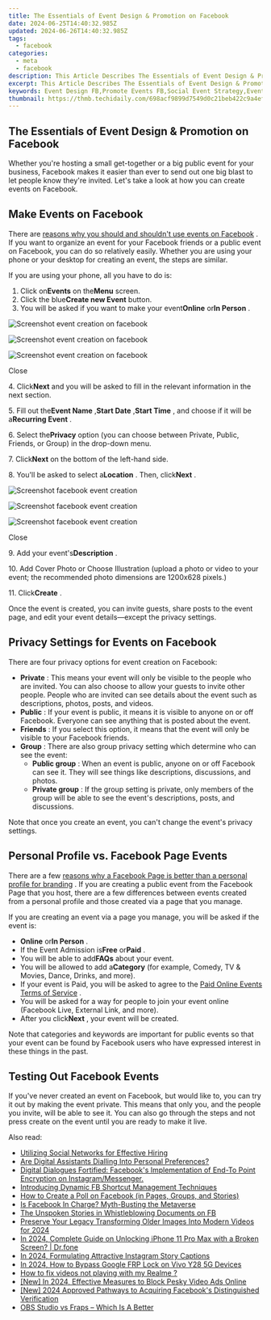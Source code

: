 ```yaml
---
title: The Essentials of Event Design & Promotion on Facebook
date: 2024-06-25T14:40:32.985Z
updated: 2024-06-26T14:40:32.985Z
tags:
  - facebook
categories:
  - meta
  - facebook
description: This Article Describes The Essentials of Event Design & Promotion on Facebook
excerpt: This Article Describes The Essentials of Event Design & Promotion on Facebook
keywords: Event Design FB,Promote Events FB,Social Event Strategy,Event Planning Tips,Creative Event Layouts,Engaging Event Promotion,Facebook Event Marketing
thumbnail: https://thmb.techidaily.com/698acf9899d7549d0c21beb422c9a4efb393d0c106634028a5e9ccbf41fc2d01.jpg
---
```


## The Essentials of Event Design & Promotion on Facebook

 Whether you're hosting a small get-together or a big public event for your business, Facebook makes it easier than ever to send out one big blast to let people know they're invited. Let's take a look at how you can create events on Facebook.

## Make Events on Facebook

 There are [reasons why you should and shouldn't use events on Facebook](https://www.makeuseof.com/facebook-events-pros-and-cons/) . If you want to organize an event for your Facebook friends or a public event on Facebook, you can do so relatively easily. Whether you are using your phone or your desktop for creating an event, the steps are similar.

If you are using your phone, all you have to do is:

1. Click on**Events** on the**Menu** screen.
2. Click the blue**Create new Event** button.
3. You will be asked if you want to make your event**Online** or**In Person** .

![Screenshot event creation on facebook](https://static1.makeuseofimages.com/wordpress/wp-content/uploads/2022/11/1-(1)-3.png)

![Screenshot event creation on facebook](https://static1.makeuseofimages.com/wordpress/wp-content/uploads/2022/11/1-(3)-1.png)

![Screenshot event creation on facebook](https://static1.makeuseofimages.com/wordpress/wp-content/uploads/2022/11/1-(2)-3.png)

Close

 4\. Click**Next** and you will be asked to fill in the relevant information in the next section.

 5\. Fill out the**Event Name** ,**Start Date** ,**Start Time** , and choose if it will be a**Recurring Event** .

 6\. Select the**Privacy** option (you can choose between Private, Public, Friends, or Group) in the drop-down menu.

 7\. Click**Next** on the bottom of the left-hand side.

 8\. You'll be asked to select a**Location** . Then, click**Next** .

![Screenshot facebook event creation](https://static1.makeuseofimages.com/wordpress/wp-content/uploads/2022/11/315000048_1298136991000137_7966672595825291461_n.png)

![Screenshot facebook event creation](https://static1.makeuseofimages.com/wordpress/wp-content/uploads/2022/11/314446999_616632606878907_7850520542185677067_n.png)

![Screenshot facebook event creation](https://static1.makeuseofimages.com/wordpress/wp-content/uploads/2022/11/315297457_559314512672686_3361773884698139220_n.png)

Close

 9\. Add your event's**Description** .

 10\. Add Cover Photo or Choose Illustration (upload a photo or video to your event; the recommended photo dimensions are 1200x628 pixels.)

 11\. Click**Create** .

 Once the event is created, you can invite guests, share posts to the event page, and edit your event details—except the privacy settings.

## Privacy Settings for Events on Facebook

There are four privacy options for event creation on Facebook:

* **Private** : This means your event will only be visible to the people who are invited. You can also choose to allow your guests to invite other people. People who are invited can see details about the event such as descriptions, photos, posts, and videos.
* **Public** : If your event is public, it means it is visible to anyone on or off Facebook. Everyone can see anything that is posted about the event.
* **Friends** : If you select this option, it means that the event will only be visible to your Facebook friends.
* **Group** : There are also group privacy setting which determine who can see the event:  
  * **Public group** : When an event is public, anyone on or off Facebook can see it. They will see things like descriptions, discussions, and photos.  
  * **Private group** : If the group setting is private, only members of the group will be able to see the event's descriptions, posts, and discussions.

 Note that once you create an event, you can't change the event's privacy settings.

## Personal Profile vs. Facebook Page Events

 There are a few [reasons why a Facebook Page is better than a personal profile for branding](https://www.makeuseof.com/why-facebook-page-is-better-for-branding/) . If you are creating a public event from the Facebook Page that you host, there are a few differences between events created from a personal profile and those created via a page that you manage.

 If you are creating an event via a page you manage, you will be asked if the event is:

* **Online** or**In Person** .
* If the Event Admission is**Free** or**Paid** .
* You will be able to add**FAQs** about your event.
* You will be allowed to add a**Category** (for example, Comedy, TV & Movies, Dance, Drinks, and more).
* If your event is Paid, you will be asked to agree to the [Paid Online Events Terms of Service](https://www.facebook.com/legal/poe%5Fhost%5Fterms) .
* You will be asked for a way for people to join your event online (Facebook Live, External Link, and more).
* After you click**Next** , your event will be created.

 Note that categories and keywords are important for public events so that your event can be found by Facebook users who have expressed interest in these things in the past.

## Testing Out Facebook Events

 If you've never created an event on Facebook, but would like to, you can try it out by making the event private. This means that only you, and the people you invite, will be able to see it. You can also go through the steps and not press create on the event until you are ready to make it live.


<ins class="adsbygoogle"
     style="display:block"
     data-ad-format="autorelaxed"
     data-ad-client="ca-pub-7571918770474297"
     data-ad-slot="1223367746"></ins>



<ins class="adsbygoogle"
     style="display:block"
     data-ad-client="ca-pub-7571918770474297"
     data-ad-slot="8358498916"
     data-ad-format="auto"
     data-full-width-responsive="true"></ins>

<span class="atpl-alsoreadstyle">Also read:</span>
<div><ul>
<li><a href="https://facebook.techidaily.com/utilizing-social-networks-for-effective-hiring/"><u>Utilizing Social Networks for Effective Hiring</u></a></li>
<li><a href="https://facebook.techidaily.com/are-digital-assistants-dialling-into-personal-preferences/"><u>Are Digital Assistants Dialling Into Personal Preferences?</u></a></li>
<li><a href="https://facebook.techidaily.com/digital-dialogues-fortified-facebooks-implementation-of-end-to-point-encryption-on-instagrammessenger/"><u>Digital Dialogues Fortified: Facebook's Implementation of End-To Point Encryption on Instagram/Messenger.</u></a></li>
<li><a href="https://facebook.techidaily.com/introducing-dynamic-fb-shortcut-management-techniques/"><u>Introducing Dynamic FB Shortcut Management Techniques</u></a></li>
<li><a href="https://facebook.techidaily.com/how-to-create-a-poll-on-facebook-in-pages-groups-and-stories/"><u>How to Create a Poll on Facebook (in Pages, Groups, and Stories)</u></a></li>
<li><a href="https://facebook.techidaily.com/is-facebook-in-charge-myth-busting-the-metaverse/"><u>Is Facebook In Charge? Myth-Busting the Metaverse</u></a></li>
<li><a href="https://facebook.techidaily.com/the-unspoken-stories-in-whistleblowing-documents-on-fb/"><u>The Unspoken Stories in Whistleblowing Documents on FB</u></a></li>
<li><a href="https://extra-guidance.techidaily.com/preserve-your-legacy-transforming-older-images-into-modern-videos-for-2024/"><u>Preserve Your Legacy  Transforming Older Images Into Modern Videos for 2024</u></a></li>
<li><a href="https://iphone-unlock.techidaily.com/in-2024-complete-guide-on-unlocking-iphone-11-pro-max-with-a-broken-screen-drfone-by-drfone-ios/"><u>In 2024, Complete Guide on Unlocking iPhone 11 Pro Max with a Broken Screen? | Dr.fone</u></a></li>
<li><a href="https://instagram-video-files.techidaily.com/in-2024-formulating-attractive-instagram-story-captions/"><u>In 2024, Formulating Attractive Instagram Story Captions</u></a></li>
<li><a href="https://bypass-frp.techidaily.com/in-2024-how-to-bypass-google-frp-lock-on-vivo-y28-5g-devices-by-drfone-android/"><u>In 2024, How to Bypass Google FRP Lock on Vivo Y28 5G Devices</u></a></li>
<li><a href="https://blog-min.techidaily.com/how-to-fix-videos-not-playing-with-my-realme-by-stellar-video-repair-mobile-video-repair/"><u>How to fix videos not playing with my Realme ?</u></a></li>
<li><a href="https://facebook-video-files.techidaily.com/new-in-2024-effective-measures-to-block-pesky-video-ads-online/"><u>[New] In 2024, Effective Measures to Block Pesky Video Ads Online</u></a></li>
<li><a href="https://facebook-clips.techidaily.com/new-2024-approved-pathways-to-acquiring-facebooks-distinguished-verification/"><u>[New] 2024 Approved  Pathways to Acquiring Facebook's Distinguished Verification</u></a></li>
<li><a href="https://screen-mirroring-recording.techidaily.com/obs-studio-vs-fraps-which-is-a-better/"><u>OBS Studio vs Fraps – Which Is A Better</u></a></li>
</ul></div>

